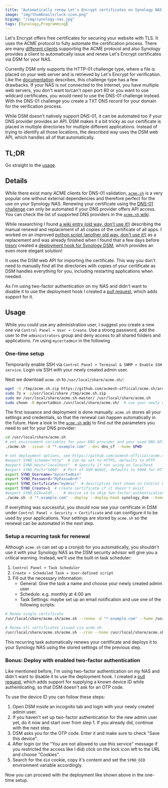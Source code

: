 ```yaml
---
title: "Automatically renew Let's Encrypt certificates on Synology NAS using DNS-01 challenge"
image: "img/thumbnails/lock-icon.png"
bigimg: "/img/synology-nas.jpg"
tags: [Synology,Programming]
---
```


Let's Encrypt offers free certificates for securing your website with TLS. It uses the ACME protocol to fully automate the certification process. There are many [different clients](https://letsencrypt.org/docs/client-options/) supporting the ACME protocol and also Synology provides a client to automatically issue and renew Let's Encrypt certificates via DSM for your NAS.

Currently DSM only supports the HTTP-01 challenge type, where a file is placed on your web server and is retrieved by Let's Encrypt for verification. Like the [documentation](https://letsencrypt.org/docs/challenge-types/) describes, this challenge type has a few drawbacks. If your NAS is not connected to the Internet, you have multiple web servers, you don't want to/can't open port 80 or you want to use wildcard certificates, you would need to use the DNS-01 challenge instead. With the DNS-01 challenge you create a TXT DNS record for your domain for the verification process. 

While DSM doesn't natively support DNS-01, it can be automated too if your DNS provider provides an API. DSM makes it a bit tricky as our certificate is placed in multiple directories for multiple different applications. Instead of trying to identify all those locations, the described way uses the DSM web API, which handles all of that automatically. 
 
## TL;DR

Go straight to the [usage](#usage).

## Details

While there exist many ACME clients for DNS-01 validation, [`acme.sh`](https://github.com/acmesh-official/acme.sh) is a very popular one without external dependencies and therefore perfect for the use on your Synology NAS. Renewing your certificate using the [DNS-01 challenge](https://letsencrypt.org/docs/challenge-types/) can only be automated if your DNS provider offers API access. You can check the list of supported DNS providers in the [`acme.sh` wiki](https://github.com/acmesh-official/acme.sh/wiki/dnsapi).

While researching I found [a wiki entry (old way, don't use it!)](https://github.com/acmesh-official/acme.sh/wiki/Synology-NAS-Guide/865933612054fd68960a18f889b40ef16a80af1f#configuring-certificate-renewal) describing the manual renewal and replacement of all copies of the certificate of all apps. I worked on an improved [python script (another old way, don't use it!)](https://github.com/lippertmarkus/synology-le-dns-auto-renew) as a replacement and was already finished when I found that a few days before [tresni](https://github.com/tresni) created a [deployment hook for Synology DSM](https://github.com/acmesh-official/acme.sh/pull/2369), which provides an even more elegant solution!

It uses the DSM web API for importing the certificate. This way you don't need to manually find all the directories with copies of your certificate as DSM handles everything for you, including restarting applications when needed.

As I'm using two-factor authentication on my NAS and didn't want to disable it to use the deployment hook I created a [pull request](https://github.com/acmesh-official/acme.sh/pull/2782), which adds support for it.

## Usage

While you could use any administration user, I suggest you create a new one via `Control Panel ➡ User ➡ Create`. Use a strong password, add the user to the `administrators` group and deny access to all shared folders and applications. I'm using `mycertadmin` in the following.

### One-time setup

Temporarily enable SSH via `Control Panel ➡ Terminal & SNMP ➡ Enable SSH service`. Login via SSH with your newly created admin user.

Next we download `acme.sh` to `/usr/local/share/acme.sh/`:
```bash
wget -O /tmp/acme.sh.zip https://github.com/acmesh-official/acme.sh/archive/master.zip
sudo 7z x -o/usr/local/share /tmp/acme.sh.zip
sudo mv /usr/local/share/acme.sh-master/ /usr/local/share/acme.sh
sudo chown -R mycertadmin /usr/local/share/acme.sh/  # use your newly created admin user
```

The first issuance and deployment is done manually. `acme.sh` stores all your settings and credentials, so that the renewal can happen automatically in the future. Have a look in the [`acme.sh` wiki](https://github.com/acmesh-official/acme.sh/wiki/dnsapi) to find out the parameters you need to set for your DNS provider:
```bash
cd /usr/local/share/acme.sh
# set environment variables for your DNS provider and your used DNS API
./acme.sh --issue -d "*.example.com" --dns dns_cf --home $PWD

# set deployment options, see https://github.com/acmesh-official/acme.sh/wiki/deployhooks#20-deploy-the-cert-into-synology-dsm
#export SYNO_Scheme="http"  # Can be set to HTTPS, defaults to HTTP
#export SYNO_Host="localhost"  # Specify if not using on localhost
#export SYNO_Port="5000"  # Port of DSM WebUI, defaults to 5000 for HTTP and 5001 for HTTPS
export SYNO_Username="mycertadmin"
export SYNO_Password="MyPassw0rd!"
export SYNO_Certificate="mydesc"  # description text shown in Control Panel ➡ Security ➡ Certificate
export SYNO_Create=1  # create certificate if it doesn't exist
#export SYNO_DID=aSdF...  # device id to skip two-factor-authentication, see bonus section below for an explanation
./acme.sh -d "*.example.com" --deploy --deploy-hook synology_dsm --home $PWD
```

If everything was successful, you should now see your certificate in DSM under `Control Panel ➡ Security ➡ Certificate` and can configure it to be used by your applications. Your settings are stored by `acme.sh` so the renewal can be automated in the next step.

### Setup a recurring task for renewal

Although `acme.sh` can set up a cronjob for you automatically, you shouldn't use it with your Synology NAS as the DSM security advisor will give you a critical warning. Instead, we'll use the built-in task scheduler:

1. `Control Panel ➡ Task Scheduler`
2. `Create ➡ Scheduled Task ➡ User-defined script`
3. Fill out the necessary information:
    - General: Give the task a name and choose your newly created admin user
    - Schedule: e.g. monthly at 4:00 am
    - Task Settings: maybe set up an email notification and use one of the following scripts:

```bash
# Renew single certificate
/usr/local/share/acme.sh/acme.sh --renew -d "*.example.com" --home /usr/local/share/acme.sh

# Renew all certificates issued via acme.sh
/usr/local/share/acme.sh/acme.sh --cron --home /usr/local/share/acme.sh
```

This recurring task automatically renews your certificate and deploys it to your Synology NAS using the stored settings of the previous step.

### Bonus: Deploy with enabled two-factor authentication

Like mentioned before, I'm using two-factor authentication on my NAS and didn't want to disable it to use the deployment hook. I created a [pull request](https://github.com/acmesh-official/acme.sh/pull/2782), which adds support for supplying a known device ID while authenticating, so that DSM doesn't ask for an OTP code.

To use the device ID you can follow these steps:
1. Open DSM inside an incognito tab and login with your newly created admin user.
2. If you haven't set up two-factor authentication for the new admin user yet, do it now and start over from step 1. If you already did, continue with the next step.
3. DSM asks you for the OTP code. Enter it and make sure to check "Save this device".
4. After login (or the "You are not allowed to use this service" message if you restricted the access like I did) click on the lock icon left to the URL and choose "Cookies".
5. Search for the `did` cookie, copy it's content and set the `SYNO_DID` environment variable accordingly.

Now you can proceed with the deployment like shown above in the one-time setup.
